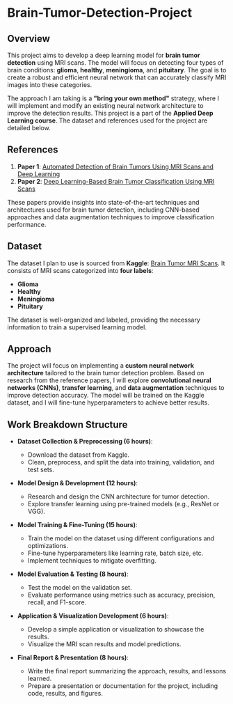 # Brain-Tumor-Detection-Project

## **Overview**

This project aims to develop a deep learning model for **brain tumor detection** using MRI scans. The model will focus on detecting four types of brain conditions: **glioma**, **healthy**, **meningioma**, and **pituitary**. The goal is to create a robust and efficient neural network that can accurately classify MRI images into these categories.

The approach I am taking is a **"bring your own method"** strategy, where I will implement and modify an existing neural network architecture to improve the detection results. This project is a part of the **Applied Deep Learning course**. The dataset and references used for the project are detailed below.

## **References**

1. **Paper 1**: [Automated Detection of Brain Tumors Using MRI Scans and Deep Learning](https://www.nature.com/articles/s41598-024-52823-9)
2. **Paper 2**: [Deep Learning-Based Brain Tumor Classification Using MRI Scans](https://pmc.ncbi.nlm.nih.gov/articles/PMC10453020/#sec4-cancers-15-04172)

These papers provide insights into state-of-the-art techniques and architectures used for brain tumor detection, including CNN-based approaches and data augmentation techniques to improve classification performance.

## **Dataset**

The dataset I plan to use is sourced from **Kaggle**: [Brain Tumor MRI Scans](https://www.kaggle.com/datasets/rm1000/brain-tumor-mri-scans/data). It consists of MRI scans categorized into **four labels**:
- **Glioma**
- **Healthy**
- **Meningioma**
- **Pituitary**

The dataset is well-organized and labeled, providing the necessary information to train a supervised learning model.

## **Approach**

The project will focus on implementing a **custom neural network architecture** tailored to the brain tumor detection problem. Based on research from the reference papers, I will explore **convolutional neural networks (CNNs)**, **transfer learning**, and **data augmentation** techniques to improve detection accuracy. The model will be trained on the Kaggle dataset, and I will fine-tune hyperparameters to achieve better results.

## **Work Breakdown Structure**

- **Dataset Collection & Preprocessing (6 hours)**:
  - Download the dataset from Kaggle.
  - Clean, preprocess, and split the data into training, validation, and test sets.

- **Model Design & Development (12 hours)**:
  - Research and design the CNN architecture for tumor detection.
  - Explore transfer learning using pre-trained models (e.g., ResNet or VGG).

- **Model Training & Fine-Tuning (15 hours)**:
  - Train the model on the dataset using different configurations and optimizations.
  - Fine-tune hyperparameters like learning rate, batch size, etc.
  - Implement techniques to mitigate overfitting.

- **Model Evaluation & Testing (8 hours)**:
  - Test the model on the validation set.
  - Evaluate performance using metrics such as accuracy, precision, recall, and F1-score.

- **Application & Visualization Development (6 hours)**:
  - Develop a simple application or visualization to showcase the results.
  - Visualize the MRI scan results and model predictions.

- **Final Report & Presentation (8 hours)**:
  - Write the final report summarizing the approach, results, and lessons learned.
  - Prepare a presentation or documentation for the project, including code, results, and figures.

